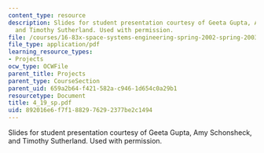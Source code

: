 ```yaml
---
content_type: resource
description: Slides for student presentation courtesy of Geeta Gupta, Amy Schonsheck,
  and Timothy Sutherland. Used with permission.
file: /courses/16-83x-space-systems-engineering-spring-2002-spring-2003/892016e6f7f1882976292377be2c1494_4_19_sp.pdf
file_type: application/pdf
learning_resource_types:
- Projects
ocw_type: OCWFile
parent_title: Projects
parent_type: CourseSection
parent_uid: 659a2b64-f421-582a-c946-1d654c0a29b1
resourcetype: Document
title: 4_19_sp.pdf
uid: 892016e6-f7f1-8829-7629-2377be2c1494
---
```

Slides for student presentation courtesy of Geeta Gupta, Amy Schonsheck, and Timothy Sutherland. Used with permission.

